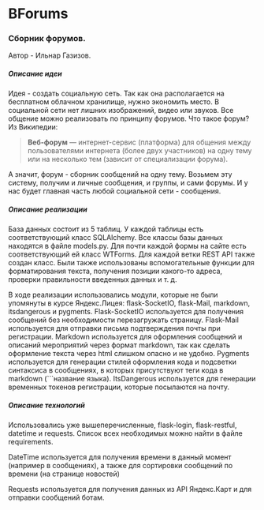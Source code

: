# BForums

### Сборник форумов.

Автор - Ильнар Газизов.

##### Описание идеи

Идея - создать социальную сеть. Так как она располагается на бесплатном облачном хранилище, нужно экономить место. В социальной сети нет лишних изображений, видео или звуков. Все общение можно реализовать по принципу форумов. Что такое форум? Из Википедии:

> **Веб-форум** — интернет-сервис (платформа) для общения между пользователями интернета (более двух участников) на одну тему или на несколько тем (зависит от специализации форума).

А значит, форум - сборник сообщений на одну тему. Возьмем эту систему, получим и личные сообщения, и группы, и сами форумы. И у нас будет главная часть любой социальной сети - сообщения. 

##### Описание реализации

База данных состоит из 5 таблиц. У каждой таблицы есть соответствующий класс SQLAlchemy. Все классы базы данных находятся в файле models.py. Для почти каждой формы на сайте есть соответствующий ей класс WTForms. Для каждой ветки REST API также создан класс. Были также использованы вспомогательные функции для форматирования текста, получения позиции какого-то адреса, проверки правильности введенных данных и т. д.

В ходе реализации использовались модули, которые не были упомянуты в курсе Яндекс.Лицея: flask-SocketIO, flask-Mail, markdown, itsdangerous и pygments. Flask-SocketIO используется для получения сообщений без необходимости перезагружать страницу. Flask-Mail используется для отправки письма подтверждения почты при регистрации. Markdown используется для оформления сообщений и описаний мероприятий через формат markdown, так как сделать оформление текста через html слишком опасно и не удобно. Pygments используется для генерации стилей оформления кода и подсветки синтаксиса в сообщениях, в которых присутствуют теги кода в markdown (```название языка). ItsDangerous используется для генерации временных токенов регистрации, которые посылаются на почту.

##### Описание технологий

Использовались уже вышеперечисленные, flask-login, flask-restful, datetime и requests. Список всех необходимых можно найти в файле requirements. 

DateTime используется для получения времени в данный момент (например в сообщениях), а также для сортировки сообщений по времени (на странице новостей)

Requests используется для получения данных из API Яндекс.Карт и для отправки сообщений ботам.
